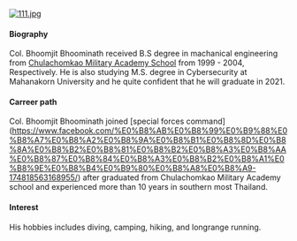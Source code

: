 [![111.jpg](https://i.postimg.cc/x8PDLpXT/111.jpg)](https://postimg.cc/kRDpmcNk)
#### Biography
Col. Bhoomjit Bhoominath received B.S degree in machanical engineering from [Chulachomkao Military Academy School](http://www.crma.ac.th/) from 1999 - 2004, Respectively. He is also studying M.S. degree in Cybersecurity at Mahanakorn University and he quite confident that he will graduate in 2021.
#### Carreer path
Col. Bhoomjit Bhoominath joined [special forces command] (https://www.facebook.com/%E0%B8%AB%E0%B8%99%E0%B9%88%E0%B8%A7%E0%B8%A2%E0%B8%9A%E0%B8%B1%E0%B8%8D%E0%B8%8A%E0%B8%B2%E0%B8%81%E0%B8%B2%E0%B8%A3%E0%B8%AA%E0%B8%87%E0%B8%84%E0%B8%A3%E0%B8%B2%E0%B8%A1%E0%B8%9E%E0%B8%B4%E0%B9%80%E0%B8%A8%E0%B8%A9-174818563168955/) after graduated from Chulachomkao Military Academy school and experienced more than 10 years in southern most Thailand.
#### Interest
His hobbies includes diving, camping, hiking, and longrange running.
